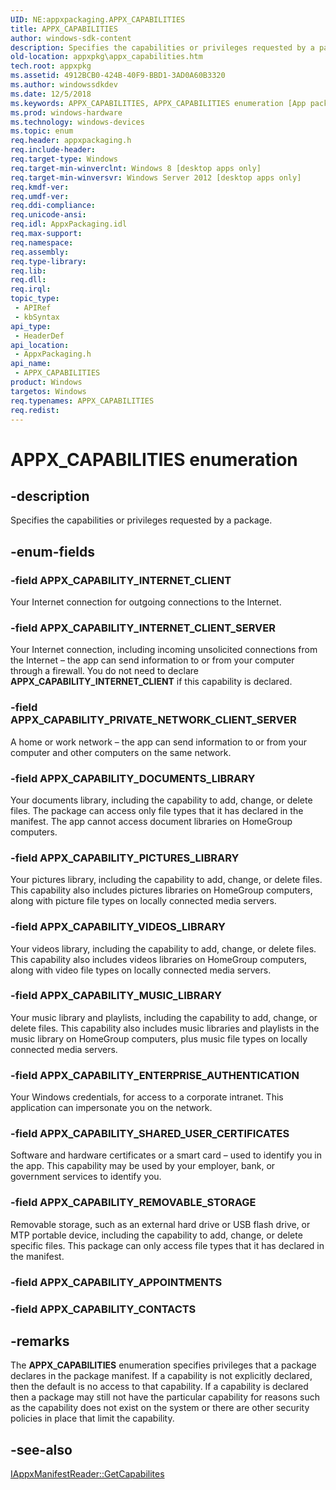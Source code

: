 ```yaml
---
UID: NE:appxpackaging.APPX_CAPABILITIES
title: APPX_CAPABILITIES
author: windows-sdk-content
description: Specifies the capabilities or privileges requested by a package.
old-location: appxpkg\appx_capabilities.htm
tech.root: appxpkg
ms.assetid: 4912BCB0-424B-40F9-BBD1-3AD0A60B3320
ms.author: windowssdkdev
ms.date: 12/5/2018
ms.keywords: APPX_CAPABILITIES, APPX_CAPABILITIES enumeration [App packaging and management], APPX_CAPABILITY_DOCUMENTS_LIBRARY, APPX_CAPABILITY_ENTERPRISE_AUTHENTICATION, APPX_CAPABILITY_INTERNET_CLIENT, APPX_CAPABILITY_INTERNET_CLIENT_SERVER, APPX_CAPABILITY_MUSIC_LIBRARY, APPX_CAPABILITY_PICTURES_LIBRARY, APPX_CAPABILITY_PRIVATE_NETWORK_CLIENT_SERVER, APPX_CAPABILITY_REMOVABLE_STORAGE, APPX_CAPABILITY_SHARED_USER_CERTIFICATES, APPX_CAPABILITY_VIDEOS_LIBRARY, appxpackaging/APPX_CAPABILITIES, appxpackaging/APPX_CAPABILITY_DOCUMENTS_LIBRARY, appxpackaging/APPX_CAPABILITY_ENTERPRISE_AUTHENTICATION, appxpackaging/APPX_CAPABILITY_INTERNET_CLIENT, appxpackaging/APPX_CAPABILITY_INTERNET_CLIENT_SERVER, appxpackaging/APPX_CAPABILITY_MUSIC_LIBRARY, appxpackaging/APPX_CAPABILITY_PICTURES_LIBRARY, appxpackaging/APPX_CAPABILITY_PRIVATE_NETWORK_CLIENT_SERVER, appxpackaging/APPX_CAPABILITY_REMOVABLE_STORAGE, appxpackaging/APPX_CAPABILITY_SHARED_USER_CERTIFICATES, appxpackaging/APPX_CAPABILITY_VIDEOS_LIBRARY, appxpkg.appx_capabilities
ms.prod: windows-hardware
ms.technology: windows-devices
ms.topic: enum
req.header: appxpackaging.h
req.include-header: 
req.target-type: Windows
req.target-min-winverclnt: Windows 8 [desktop apps only]
req.target-min-winversvr: Windows Server 2012 [desktop apps only]
req.kmdf-ver: 
req.umdf-ver: 
req.ddi-compliance: 
req.unicode-ansi: 
req.idl: AppxPackaging.idl
req.max-support: 
req.namespace: 
req.assembly: 
req.type-library: 
req.lib: 
req.dll: 
req.irql: 
topic_type:
 - APIRef
 - kbSyntax
api_type:
 - HeaderDef
api_location:
 - AppxPackaging.h
api_name:
 - APPX_CAPABILITIES
product: Windows
targetos: Windows
req.typenames: APPX_CAPABILITIES
req.redist: 
---
```


# APPX_CAPABILITIES enumeration


## -description


Specifies the capabilities or privileges requested by a package.


## -enum-fields




### -field APPX_CAPABILITY_INTERNET_CLIENT

Your Internet connection for outgoing connections to the Internet.


### -field APPX_CAPABILITY_INTERNET_CLIENT_SERVER

Your Internet connection, including incoming unsolicited connections from the Internet – the app can send information to or from your computer through a firewall. You do not need to declare <b>APPX_CAPABILITY_INTERNET_CLIENT</b> if this capability is declared.


### -field APPX_CAPABILITY_PRIVATE_NETWORK_CLIENT_SERVER

A home or work network – the app can send information to or from your computer and other computers on the same network.


### -field APPX_CAPABILITY_DOCUMENTS_LIBRARY

Your documents library, including the capability to add, change, or delete files. The package can access only file types that it has declared in the manifest. The app cannot access document libraries on HomeGroup computers.


### -field APPX_CAPABILITY_PICTURES_LIBRARY

Your pictures library, including the capability to add, change, or delete files. This capability also includes pictures libraries on HomeGroup computers, along with picture file types on locally connected media servers.


### -field APPX_CAPABILITY_VIDEOS_LIBRARY

Your videos library, including the capability to add, change, or delete files. This capability also includes videos libraries on HomeGroup computers, along with video file types on locally connected media servers.


### -field APPX_CAPABILITY_MUSIC_LIBRARY

Your music library and playlists, including the capability to add, change, or delete files. This capability also includes music libraries and playlists in the music library on HomeGroup computers, plus music file types on locally connected media servers.


### -field APPX_CAPABILITY_ENTERPRISE_AUTHENTICATION

Your Windows credentials, for access to a corporate intranet. This application can impersonate you on the network.


### -field APPX_CAPABILITY_SHARED_USER_CERTIFICATES

Software and hardware certificates or a smart card – used to identify you in the app. This capability may be used by your employer, bank, or government services to identify you.


### -field APPX_CAPABILITY_REMOVABLE_STORAGE

Removable storage, such as an external hard drive or USB flash drive, or MTP portable device, including the capability to add, change, or delete specific files. This package can only access file types that it has declared in the manifest.


### -field APPX_CAPABILITY_APPOINTMENTS


### -field APPX_CAPABILITY_CONTACTS




## -remarks



The <b>APPX_CAPABILITIES</b> enumeration specifies privileges that a package declares in the package manifest. If a capability is not explicitly declared, then the default is no access to that capability. If a capability is declared then  a package may still not have the particular capability for reasons such as the capability does not exist on the system or there are other security policies in place that limit the capability.




## -see-also




<a href="https://msdn.microsoft.com/5FCBD9E9-9A5E-49E1-8B80-8F84EDA8B07C">IAppxManifestReader::GetCapabilites</a>
 

 

